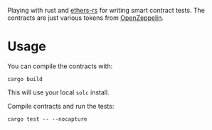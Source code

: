 Playing with rust and [ethers-rs](https://github.com/gakonst/ethers-rs) for writing smart contract tests.
The contracts are just various tokens from [OpenZeppelin](https://github.com/OpenZeppelin/openzeppelin-contracts/tree/master/contracts/token/ERC20).

# Usage

You can compile the contracts with:
```
cargo build
```
This will use your local `solc` install.

Compile contracts and run the tests:
```
cargo test -- --nocapture
```
